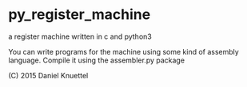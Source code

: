 # py_register_machine
a register machine written in c and python3

You can write programs for the machine using some kind of assembly language.
Compile it using the assembler.py package

(C) 2015 Daniel Knuettel
